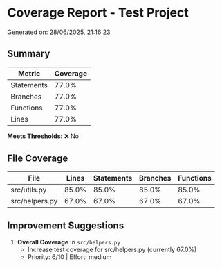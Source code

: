 # Coverage Report - Test Project

Generated on: 28/06/2025, 21:16:23

## Summary

| Metric | Coverage |
|--------|----------|
| Statements | 77.0% |
| Branches | 77.0% |
| Functions | 77.0% |
| Lines | 77.0% |

**Meets Thresholds:** ❌ No

## File Coverage

| File | Lines | Statements | Branches | Functions |
|------|-------|------------|----------|-----------|
| src/utils.py | 85.0% | 85.0% | 85.0% | 85.0% |
| src/helpers.py | 67.0% | 67.0% | 67.0% | 67.0% |

## Improvement Suggestions

1. **Overall Coverage** in `src/helpers.py`
   - Increase test coverage for src/helpers.py (currently 67.0%)
   - Priority: 6/10 | Effort: medium
